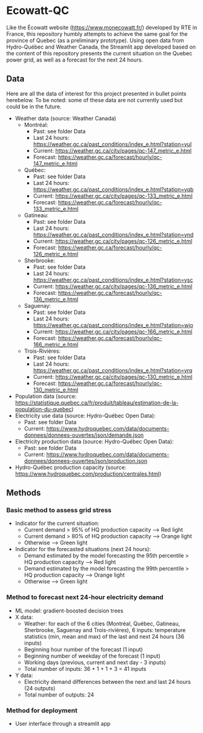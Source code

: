 # Ecowatt-QC
Like the Écowatt website (https://www.monecowatt.fr/) developed by RTE in 
France, this repository humbly attempts to achieve the same goal for the 
province of Quebec (as a preliminary prototype). Using open data from 
Hydro-Québec and Weather Canada, the Streamlit app developed based on the
content of this repository presents the current situation on the Quebec power 
grid, as well as a forecast for the next 24 hours.  

## Data  
Here are all the data of interest for this project presented in bullet points 
herebelow. To be noted: some of these data are not currently used but could be 
in the future.     
- Weather data (source: Weather Canada)  
    - Montréal:  
        - Past: see folder Data  
        - Last 24 hours: https://weather.gc.ca/past_conditions/index_e.html?station=yul  
        - Current: https://weather.gc.ca/city/pages/qc-147_metric_e.html  
        - Forecast: https://weather.gc.ca/forecast/hourly/qc-147_metric_e.html    
    - Québec:  
        - Past: see folder Data  
        - Last 24 hours: https://weather.gc.ca/past_conditions/index_e.html?station=yqb    
        - Current: https://weather.gc.ca/city/pages/qc-133_metric_e.html  
        - Forecast: https://weather.gc.ca/forecast/hourly/qc-133_metric_e.html      
    - Gatineau:  
        - Past: see folder Data  
        - Last 24 hours: https://weather.gc.ca/past_conditions/index_e.html?station=ynd    
        - Current: https://weather.gc.ca/city/pages/qc-126_metric_e.html  
        - Forecast: https://weather.gc.ca/forecast/hourly/qc-126_metric_e.html      
    - Sherbrooke:  
        - Past: see folder Data  
        - Last 24 hours: https://weather.gc.ca/past_conditions/index_e.html?station=ysc    
        - Current: https://weather.gc.ca/city/pages/qc-136_metric_e.html  
        - Forecast: https://weather.gc.ca/forecast/hourly/qc-136_metric_e.html      
    - Saguenay:  
        - Past: see folder Data  
        - Last 24 hours: https://weather.gc.ca/past_conditions/index_e.html?station=wjo    
        - Current: https://weather.gc.ca/city/pages/qc-166_metric_e.html  
        - Forecast: https://weather.gc.ca/forecast/hourly/qc-166_metric_e.html      
    - Trois-Rivières:  
        - Past: see folder Data  
        - Last 24 hours: https://weather.gc.ca/past_conditions/index_e.html?station=yrq    
        - Current: https://weather.gc.ca/city/pages/qc-130_metric_e.html  
        - Forecast: https://weather.gc.ca/forecast/hourly/qc-130_metric_e.html      
- Population data (source: https://statistique.quebec.ca/fr/produit/tableau/estimation-de-la-population-du-quebec)  
- Electricity use data (source: Hydro-Québec Open Data):  
    - Past: see folder Data    
    - Current: https://www.hydroquebec.com/data/documents-donnees/donnees-ouvertes/json/demande.json    
- Electricity production data (source: Hydro-Québec Open Data):  
    - Past: see folder Data  
    - Current: https://www.hydroquebec.com/data/documents-donnees/donnees-ouvertes/json/production.json  
- Hydro-Québec production capacity (source: https://www.hydroquebec.com/production/centrales.html)  

## Methods  
### Basic method to assess grid stress  
- Indicator for the current situation:  
    - Current demand > 95% of HQ production capacity --> Red light  
    - Current demand > 80% of HQ production capacity --> Orange light  
    - Otherwise --> Green light  
- Indicator for the forecasted situations (next 24 hours):  
    - Demand estimated by the model forecasting the 95th percentile > HQ production capacity --> Red light  
    - Demand estimated by the model forecasting the 99th percentile > HQ production capacity --> Orange light  
    - Otherwise --> Green light  

### Method to forecast next 24-hour electricity demand  
- ML model: gradient-boosted decision trees  
- X data:  
    - Weather: for each of the 6 cities (Montréal, Québec, Gatineau, Sherbrooke, 
    Saguenay and Trois-rivières), 6 inputs: temperature statistics (min, mean 
    and max) of the last and next 24 hours (36 inputs)   
    - Beginning hour number of the forecast (1 input)  
    - Beginning number of weekday of the forecast (1 input)  
    - Working days (previous, current and next day - 3 inputs)  
    - Total number of inputs: 36 + 1 + 1 + 3 = 41 inputs  
- Y data:  
    - Electricity demand differences between the next and last 24 hours (24 outputs)  
    - Total number of outputs: 24  
### Method for deployment  
- User interface through a streamlit app  